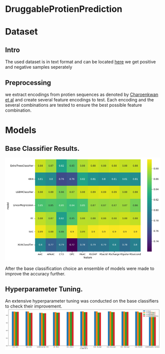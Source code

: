 # DruggableProtienPrediction

# Dataset 

## Intro
The used dataset is in text format and can be located [here](dataset) we get positive and negative samples seperately

## Preprocessing
we extract encodings from protien sequences as denoted by [Charoenkwan et al](https://www.sciencedirect.com/science/article/pii/S2589004222011555) and create several feature encodings to test.
Each encoding and the several combinations are tested to ensure the best possible feature combination. 

# Models
## Base Classifier Results.
![base_clf_res](docs/images/base_clf_results.png)

After the base classification choice an ensemble of models were made to improve the accuracy further.

## Hyperparameter Tuning.

An extensive hyperparameter tuning was conducted on the base classifiers to check their improvement.
![hyperparameters](docs/images/hyperparaeters.png)
